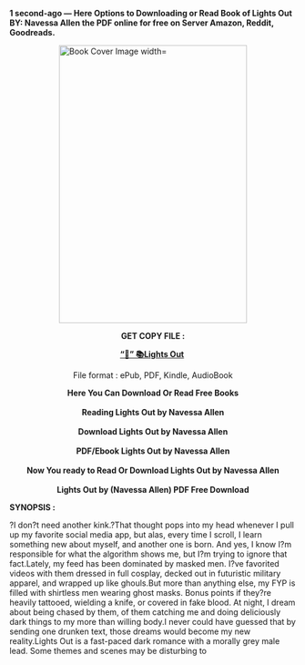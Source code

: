 <p><strong>1 second-ago &mdash; Here Options to Downloading or Read Book of Lights Out BY: Navessa Allen the PDF online for free on Server Amazon, Reddit, Goodreads.</strong></p><p><a href="https://yuzong16a.web.app/apply/201017011-lights-out"><img style="display: block; margin-left: auto; margin-right: auto;" src="https://i.gr-assets.com/images/S/compressed.photo.goodreads.com/books/1712081394l/201017011.jpg" alt="Book Cover Image width=" width="330" height="488" /></a></p><p style="text-align: center;"><strong>GET COPY FILE :</strong></p><p style="text-align: center;"><strong><a href="https://yuzong16a.web.app/apply/201017011-lights-out" target="_blank" rel="noopener">“📢” 📚Lights Out</a>&nbsp;</strong></p><p style="text-align: center;">File format : ePub, PDF, Kindle, AudioBook</p><div style="text-align: center;"><strong>Here You Can Download Or Read Free Books</strong></div><div style="text-align: center;">&nbsp;</div><div style="text-align: center;"><strong>Reading Lights Out by Navessa Allen</strong></div><div style="text-align: center;">&nbsp;</div><div style="text-align: center;"><strong>Download Lights Out by Navessa Allen</strong></div><div style="text-align: center;">&nbsp;</div><div style="text-align: center;"><strong>PDF/Ebook Lights Out by Navessa Allen</strong></div><div style="text-align: center;">&nbsp;</div><div style="text-align: center;"><strong>Now You ready to Read Or Download Lights Out by Navessa Allen</strong></div><div style="text-align: center;">&nbsp;</div><div style="text-align: center;"><strong>Lights Out by (Navessa Allen) PDF Free Download</strong></div><p><strong>SYNOPSIS :</strong></p><p>?I don?t need another kink.?That thought pops into my head whenever I pull up my favorite social media app, but alas, every time I scroll, I learn something new about myself, and another one is born. And yes, I know I?m responsible for what the algorithm shows me, but I?m trying to ignore that fact.Lately, my feed has been dominated by masked men. I?ve favorited videos with them dressed in full cosplay, decked out in futuristic military apparel, and wrapped up like ghouls.But more than anything else, my FYP is filled with shirtless men wearing ghost masks. Bonus points if they?re heavily tattooed, wielding a knife, or covered in fake blood. At night, I dream about being chased by them, of them catching me and doing deliciously dark things to my more than willing body.I never could have guessed that by sending one drunken text, those dreams would become my new reality.Lights Out is a fast-paced dark romance with a morally grey male lead. Some themes and scenes may be disturbing to </p>
